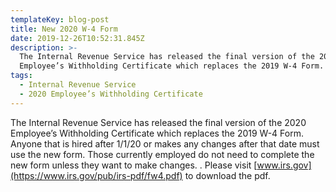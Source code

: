 ```yaml
---
templateKey: blog-post
title: New 2020 W-4 Form
date: 2019-12-26T10:52:31.845Z
description: >-
  The Internal Revenue Service has released the final version of the 2020
  Employee’s Withholding Certificate which replaces the 2019 W-4 Form.
tags:
  - Internal Revenue Service
  - 2020 Employee’s Withholding Certificate
---
```

The Internal Revenue Service has released the final version of the 2020 Employee’s Withholding Certificate which replaces the 2019 W-4 Form.  Anyone that is hired after 1/1/20 or makes any changes after that date must use the new form.  Those currently employed do not need to complete the new form unless they want to make changes. .  Please visit [www.irs.gov](https://www.irs.gov/pub/irs-pdf/fw4.pdf) to download the pdf.
